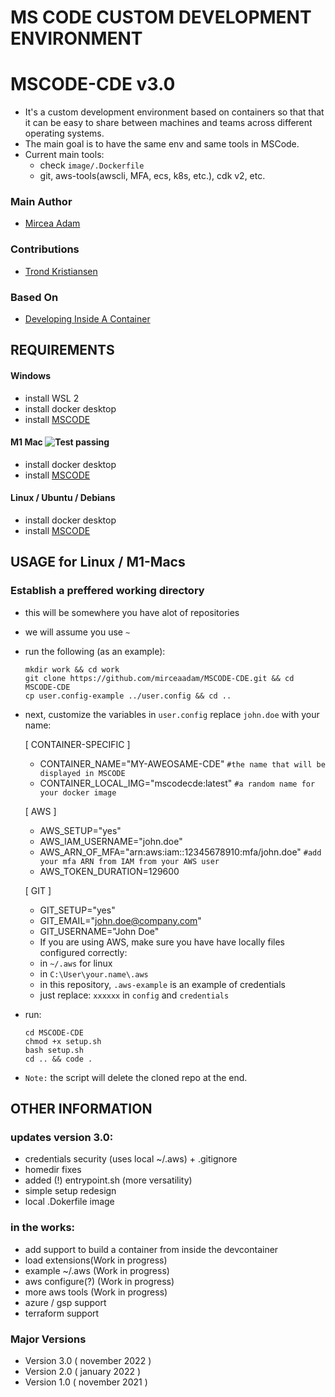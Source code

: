 # MS CODE CUSTOM DEVELOPMENT ENVIRONMENT
# MSCODE-CDE v3.0
- It's a custom development environment based on containers so that that it can be easy to share between machines and teams across different operating systems.
- The main goal is to have the same env and same tools in MSCode.
- Current main tools: 
    - check `image/.Dockerfile` 
    - git, aws-tools(awscli, MFA, ecs, k8s, etc.), cdk v2, etc.

### Main Author
- [Mircea Adam](https://github.com/mirceaadam)

### Contributions
- [Trond Kristiansen](https://github.com)

### Based On
- [Developing Inside A Container](https://code.visualstudio.com/docs/devcontainers/containers#_quick-start-open-an-existing-folder-in-a-container)


## REQUIREMENTS
#### Windows
- install WSL 2
- install docker desktop
- install [MSCODE](https://code.visualstudio.com/download)
#### M1 Mac ![Test passing](https://img.shields.io/badge/Tests-passing-brightgreen.svg)
- install docker desktop
- install [MSCODE](https://code.visualstudio.com/download)
#### Linux / Ubuntu / Debians
- install docker desktop
- install [MSCODE](https://code.visualstudio.com/download)

## USAGE for Linux / M1-Macs
### Establish a preffered working directory
- this will be somewhere you have alot of repositories
- we will assume you use `~`
- run the following (as an example):
    ```
    mkdir work && cd work
    git clone https://github.com/mirceaadam/MSCODE-CDE.git && cd MSCODE-CDE
    cp user.config-example ../user.config && cd ..
    ```
- next, customize the variables in `user.config` replace `john.doe` with your name:
    
    [ CONTAINER-SPECIFIC ]
    - CONTAINER_NAME="MY-AWEOSAME-CDE" `#the name that will be displayed in MSCODE`
    - CONTAINER_LOCAL_IMG="mscodecde:latest" `#a random name for your docker image`
   
    [ AWS ]
    - AWS_SETUP="yes"
    - AWS_IAM_USERNAME="john.doe"
    - AWS_ARN_OF_MFA="arn:aws:iam::12345678910:mfa/john.doe" `#add your mfa ARN from IAM from your AWS user` 
    - AWS_TOKEN_DURATION=129600
    
    [ GIT ]
    - GIT_SETUP="yes"
    - GIT_EMAIL="john.doe@company.com"
    - GIT_USERNAME="John Doe"
    - If you are using AWS, make sure you have have locally files configured correctly: 
    - in `~/.aws` for linux
    - in `C:\User\your.name\.aws`
    - in this repository, `.aws-example` is an example of credentials
    - just replace: `xxxxxx` in `config` and `credentials`
- run:
    ```
    cd MSCODE-CDE
    chmod +x setup.sh
    bash setup.sh
    cd .. && code .
    ```     
- `Note:` the script will delete the cloned repo at the end.
## OTHER INFORMATION
### updates version 3.0:
- credentials security (uses local ~/.aws) + .gitignore
- homedir fixes
- added (!) entrypoint.sh (more versatility)
- simple setup redesign
- local .Dokerfile image

### in the works:
- add support to build a container from inside the devcontainer  
- load extensions(Work in progress)
- example ~/.aws (Work in progress)
- aws configure(?) (Work in progress)
- more aws tools (Work in progress)
- azure / gsp support
- terraform support

### Major Versions 
- Version 3.0 ( november 2022 )
- Version 2.0 ( january 2022 )
- Version 1.0 ( november 2021 )